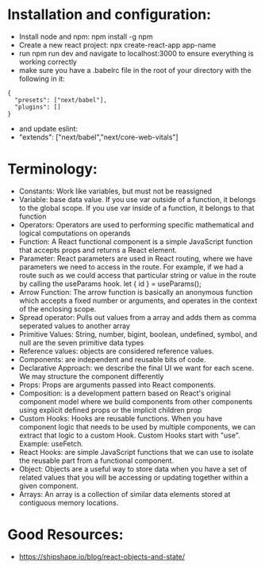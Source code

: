 # Installation and configuration:

- Install node and npm: npm install -g npm
- Create a new react project: npx create-react-app app-name
- run npm run dev and navigate to localhost:3000 to ensure everything is working correctly
- make sure you have a .babelrc file in the root of your directory with the following in it:

```
{
  "presets": ["next/babel"],
  "plugins": []
}
```

- and update eslint:
- "extends": ["next/babel","next/core-web-vitals"]

# Terminology:

- Constants: Work like variables, but must not be reassigned
- Variable: base data value. If you use var outside of a function, it belongs to the global scope. If you use var inside of a function, it belongs to that function
- Operators: Operators are used to performing specific mathematical and logical computations on operands
- Function: A React functional component is a simple JavaScript function that accepts props and returns a React element.
- Parameter: React parameters are used in React routing, where we have parameters we need to access in the route. For example, if we had a route such as <Route path=”/:id” /> we could access that particular string or value in the route by calling the useParams hook. let { id } = useParams();
- Arrow Function: The arrow function is basically an anonymous function which accepts a fixed number or arguments, and operates in the context of the enclosing scope.
- Spread operator: Pulls out values from a array and adds them as comma seperated values to another array
- Primitive Values: String, number, bigint, boolean, undefined, symbol, and null are the seven primitive data types
- Reference values: objects are considered reference values.
- Components: are independent and reusable bits of code.
- Declarative Approach: we describe the final UI we want for each scene. We may structure the component differently
- Props: Props are arguments passed into React components.
- Composition: is a development pattern based on React's original component model where we build components from other components using explicit defined props or the implicit children prop
- Custom Hooks: Hooks are reusable functions. When you have component logic that needs to be used by multiple components, we can extract that logic to a custom Hook. Custom Hooks start with "use". Example: useFetch.
- React Hooks: are simple JavaScript functions that we can use to isolate the reusable part from a functional component.
- Object: Objects are a useful way to store data when you have a set of related values that you will be accessing or updating together within a given component.
- Arrays: An array is a collection of similar data elements stored at contiguous memory locations.

# Good Resources:

- https://shipshape.io/blog/react-objects-and-state/
